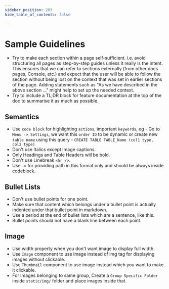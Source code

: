```yaml
---
sidebar_position: 203
hide_table_of_contents: false

---
```


# Sample Guidelines
- Try to make each section within a page self-sufficient. i.e. avoid structuring all pages as step-by-step guides unless it really is the intent. This ensures that we can refer to sections externally (from other docs pages, Console, etc.) and expect that the user will be able to follow the section without being lost on the context that was set in earlier sections of the page. Adding statements such as "As we have described in the above section ..." might help to set up the needed context.
- Try to include a TL;DR block for feature documentation at the top of the doc to summarise it as much as possible.

## Semantics
- Use `code block` for highlighting `actions`, important `keywords`, eg - Go to `Menu -> Settings`, we want this `order ID` to be dynamic or create new `table name` using this query - `CREATE TABLE TABLE_Name (col1 type, col2 type)`
- Don't use Italics except Image captions.
- Only Headings and Table Headers will be bold.
- Don't use Linebreak `<hr />`.
- Use `->` for providing path in this format only and should be always inside codeblock.

## Bullet Lists
- Don't use bullet points for one point.
- Make sure that content which belongs under a bullet point is actually indented under that bullet point in markdown.
- Use a period at the end of bullet lists which are a sentence, like this.
- Bullet points should not have a blank line between each point.

## Image
- Use width property when you don't want image to display full width.
- Use `Image` component to use image instead of img tag for displaying images without clickable.
- Use `Thumbnail` component to use image instead which you want to make it clickable.
- For Images belonging to same group, Create a `Group Specific Folder` inside `static/img/` folder and place images inside that.